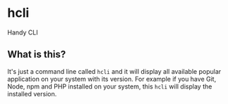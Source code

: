 # hcli
Handy CLI

## What is this?
It's just a command line called `hcli` and it will display all available popular application on your system with its version. For example if you have Git, Node, npm and PHP installed on your system, this `hcli` will display the installed version.
